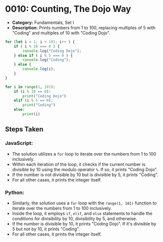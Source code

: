 # 0010: Counting, The Dojo Way

- **Category:** Fundamentals, Set I
- **Description:** Prints numbers from 1 to 100, replacing multiples of 5 with "Coding" and multiples of 10 with "Coding Dojo".


```js
for (let i = 1; i < 101; i++ ) {
    if ( i % 10 === 0 ) {
        console.log("Coding Dojo");
    } else if ( i % 5 === 0 ) {
        console.log("Coding");
    } else {
        console.log(i);
    }
}
```

```py
for i in range(1, 101):
    if (i % 10 == 0):
        print("Coding Dojo")
    elif (i % 5 == 0):
        print("Coding")
    else:
        print(i)
```

## Steps Taken

### JavaScript:
- The solution utilizes a `for` loop to iterate over the numbers from 1 to 100 inclusively.
- Within each iteration of the loop, it checks if the current number is divisible by 10 using the modulo operator `%`. If so, it prints "Coding Dojo".
- If the number is not divisible by 10 but is divisible by 5, it prints "Coding".
- For all other cases, it prints the integer itself.

### Python:
- Similarly, the solution uses a `for` loop with the `range(1, 101)` function to iterate over the numbers from 1 to 100 inclusively.
- Inside the loop, it employs `if`, `elif`, and `else` statements to handle the conditions for divisibility by 10, divisibility by 5, and otherwise.
- If the number is divisible by 10, it prints "Coding Dojo". If it's divisible by 5 but not by 10, it prints "Coding".
- For all other cases, it prints the integer itself.